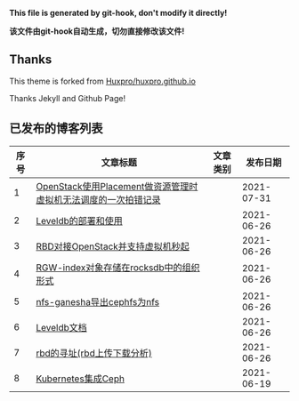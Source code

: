 **This file is generated by git-hook, don't modify it directly!**

**该文件由git-hook自动生成，切勿直接修改该文件!**

## Thanks

This theme is forked from [Huxpro/huxpro.github.io](https://github.com/Huxpro/huxpro.github.io)

Thanks Jekyll and Github Page!

## 已发布的博客列表

|序号|文章标题|文章类别|发布日期|
|----|----|----|----|
|1|[OpenStack使用Placement做资源管理时虚拟机无法调度的一次拍错记录](http://elrond.wang/2021/07/31/OpenStack使用Placement做资源管理时虚拟机无法调度的一次拍错记录)||2021-07-31|
|2|[Leveldb的部署和使用](http://elrond.wang/2021/06/26/Leveldb的部署和使用)||2021-06-26|
|3|[RBD对接OpenStack并支持虚拟机秒起](http://elrond.wang/2021/06/26/RBD对接OpenStack并支持虚拟机秒起)||2021-06-26|
|4|[RGW-index对象存储在rocksdb中的组织形式](http://elrond.wang/2021/06/26/RGW-index对象存储在rocksdb中的组织形式)||2021-06-26|
|5|[nfs-ganesha导出cephfs为nfs](http://elrond.wang/2021/06/26/nfs-ganesha导出cephfs为nfs)||2021-06-26|
|6|[Leveldb文档](http://elrond.wang/2021/06/26/Leveldb文档)||2021-06-26|
|7|[rbd的寻址(rbd上传下载分析)](http://elrond.wang/2021/06/26/rbd的寻址(rbd上传下载分析))||2021-06-26|
|8|[Kubernetes集成Ceph](http://elrond.wang/2021/06/19/Kubernetes集成Ceph)||2021-06-19|
